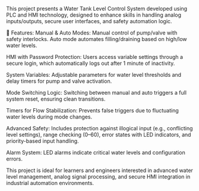 This project presents a Water Tank Level Control System developed using PLC and HMI technology, designed to enhance skills in handling analog inputs/outputs, secure user interfaces, and safety automation logic.

🔧 Features:
Manual & Auto Modes: Manual control of pump/valve with safety interlocks. Auto mode automates filling/draining based on high/low water levels.

HMI with Password Protection: Users access variable settings through a secure login, which automatically logs out after 1 minute of inactivity.

System Variables: Adjustable parameters for water level thresholds and delay timers for pump and valve activation.

Mode Switching Logic: Switching between manual and auto triggers a full system reset, ensuring clean transitions.

Timers for Flow Stabilization: Prevents false triggers due to fluctuating water levels during mode changes.

Advanced Safety: Includes protection against illogical input (e.g., conflicting level settings), range checking (0–60), error states with LED indicators, and priority-based input handling.

Alarm System: LED alarms indicate critical water levels and configuration errors.

This project is ideal for learners and engineers interested in advanced water level management, analog signal processing, and secure HMI integration in industrial automation environments.
